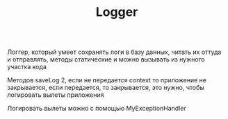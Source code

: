 
<div align="center"><h1>Logger</h1></div>
<br>
<br>


<p>Логгер, который умеет сохранять логи в базу данных, читать их оттуда и отправлять, методы статические и можно вызывать из нужного участка кода</p>

<p>Методов saveLog 2, если не передается context то приложение не закрывается, если передается, то закрывается, это нужно, чтобы логировать вылеты приложения</p>

<p>Логировать вылеты можно с помощью MyExceptionHandler</p>

